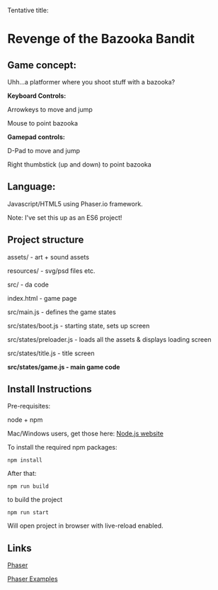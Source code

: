 Tentative title:

# Revenge of the Bazooka Bandit


Game concept:
---

Uhh...a platformer where you shoot stuff with a bazooka?


**Keyboard Controls:**

Arrowkeys to move and jump

Mouse to point bazooka

**Gamepad controls:**

D-Pad to move and jump

Right thumbstick (up and down) to point bazooka 


Language:
---
Javascript/HTML5 using Phaser.io framework.

Note: I've set this up as an ES6 project!


Project structure
---

assets/ - art + sound assets

resources/ - svg/psd files etc.

src/ - da code


index.html  - game page 

src/main.js - defines the game states

src/states/boot.js - starting state, sets up screen

src/states/preloader.js - loads all the assets & displays loading screen

src/states/title.js - title screen

**src/states/game.js - main game code**



Install Instructions
---

Pre-requisites:

node + npm

Mac/Windows users, get those here: 
[Node.js website](https://nodejs.org/en/download/)


To install the required npm packages:

```
npm install
```

After that:

```
npm run build
```

to build the project

```
npm run start
```

Will open project in browser with live-reload enabled.

Links
---
[Phaser](http://phaser.io/)

[Phaser Examples](http://phaser.io/examples)


